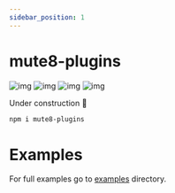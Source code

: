 ```yaml
---
sidebar_position: 1
---
```

# mute8-plugins

![img](https://img.shields.io/npm/dw/mute8-plugins?color=%230180BF)
![img](https://img.shields.io/npm/v/mute8-plugins?color=%230180BF)
![img](https://img.shields.io/bundlephobia/min/mute8-plugins)
![img](https://img.shields.io/bundlephobia/minzip/mute8-plugins)

Under construction 🚧

```sh
npm i mute8-plugins
```

# Examples
For full examples go to [examples](https://github.com/PawelJastrzebski/mute8/tree/main/examples) directory.